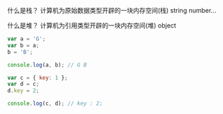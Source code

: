 什么是栈？
计算机为原始数据类型开辟的一块内存空间(栈) string number...

什么是堆？
计算机为引用类型开辟的一块内存空间(堆) object

```js
var a = 'G';
var b = a;
b = 'B';

console.log(a, b); // G B

var c = { key: 1 };
var d = c;
d.key = 2;

console.log(c, d); // key : 2;
```
